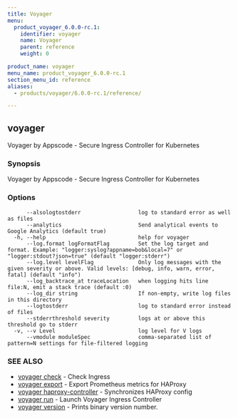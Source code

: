 ```yaml
---
title: Voyager
menu:
  product_voyager_6.0.0-rc.1:
    identifier: voyager
    name: Voyager
    parent: reference
    weight: 0

product_name: voyager
menu_name: product_voyager_6.0.0-rc.1
section_menu_id: reference
aliases:
  - products/voyager/6.0.0-rc.1/reference/

---
```

## voyager

Voyager by Appscode - Secure Ingress Controller for Kubernetes

### Synopsis

Voyager by Appscode - Secure Ingress Controller for Kubernetes

### Options

```
      --alsologtostderr                  log to standard error as well as files
      --analytics                        Send analytical events to Google Analytics (default true)
  -h, --help                             help for voyager
      --log.format logFormatFlag         Set the log target and format. Example: "logger:syslog?appname=bob&local=7" or "logger:stdout?json=true" (default "logger:stderr")
      --log.level levelFlag              Only log messages with the given severity or above. Valid levels: [debug, info, warn, error, fatal] (default "info")
      --log_backtrace_at traceLocation   when logging hits line file:N, emit a stack trace (default :0)
      --log_dir string                   If non-empty, write log files in this directory
      --logtostderr                      log to standard error instead of files
      --stderrthreshold severity         logs at or above this threshold go to stderr
  -v, --v Level                          log level for V logs
      --vmodule moduleSpec               comma-separated list of pattern=N settings for file-filtered logging
```

### SEE ALSO

* [voyager check](/products/voyager/6.0.0-rc.1/reference/voyager_check)	 - Check Ingress
* [voyager export](/products/voyager/6.0.0-rc.1/reference/voyager_export)	 - Export Prometheus metrics for HAProxy
* [voyager haproxy-controller](/products/voyager/6.0.0-rc.1/reference/voyager_haproxy-controller)	 - Synchronizes HAProxy config
* [voyager run](/products/voyager/6.0.0-rc.1/reference/voyager_run)	 - Launch Voyager Ingress Controller
* [voyager version](/products/voyager/6.0.0-rc.1/reference/voyager_version)	 - Prints binary version number.

